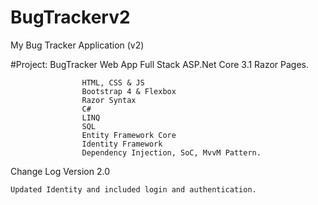 # BugTrackerv2
My Bug Tracker Application (v2)

#Project: BugTracker Web App Full Stack ASP.Net Core 3.1 Razor Pages.

                    HTML, CSS & JS                               
                    Bootstrap 4 & Flexbox
                    Razor Syntax
                    C#
                    LINQ
                    SQL
                    Entity Framework Core
                    Identity Framework
                    Dependency Injection, SoC, MvvM Pattern.

Change Log
Version 2.0

    Updated Identity and included login and authentication. 



